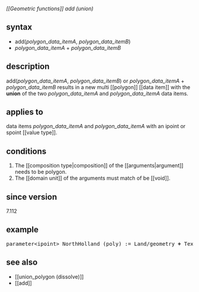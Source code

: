 *[[Geometric functions]] add (union)*

## syntax

- add(*polygon_data_itemA*, *polygon_data_itemB*)
- *polygon_data_itemA* + *polygon_data_itemB*

## description

add(*polygon_data_itemA*, *polygon_data_itemB*) or *polygon_data_itemA* + *polygon_data_itemB* results in a new multi [[polygon]] [[data item]] with the **union** of the two *polygon_data_itemA* and *polygon_data_itemA* data items.

## applies to

data items *polygon_data_itemA* and *polygon_data_itemA* with an ipoint or spoint [[value type]].

## conditions

1. The [[composition type|composition]] of the [[arguments|argument]] needs to be polygon.
2. The [[domain unit]] of the arguments must match of be [[void]].

## since version

7.112

## example

<pre>
parameter&lt;ipoint&gt; NorthHolland (poly) := Land/geometry <B>+</B> Texel/geometry;
</pre>

## see also

- [[union_polygon (dissolve)]]
- [[add]]